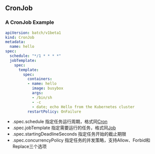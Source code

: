 ## CronJob

### A CronJob Example

```yaml
apiVersion: batch/v1beta1
kind: CronJob
metadata:
  name: hello
spec:
  schedule: "*/1 * * * *"
  jobTemplate:
    spec:
      template:
        spec:
          containers:
          - name: hello
            image: busybox
            args:
            - /bin/sh
            - -c
            - date; echo Hello from the Kubernetes cluster
          restartPolicy: OnFailure
```

- .spec.schedule	指定任务运行周期，格式同[Cron](https://blog.csdn.net/weixin_42433970/article/details/102505784)
- .spec.jobTemplate   指定需要运行的任务，格式同[Job](https://www.kubernetes.org.cn/Job)
- .spec.startingDeadlineSeconds   指定任务开始的截止期限
- .spec.concurrencyPolicy   指定任务的并发策略，支持Allow、Forbid和Replace三个选项


